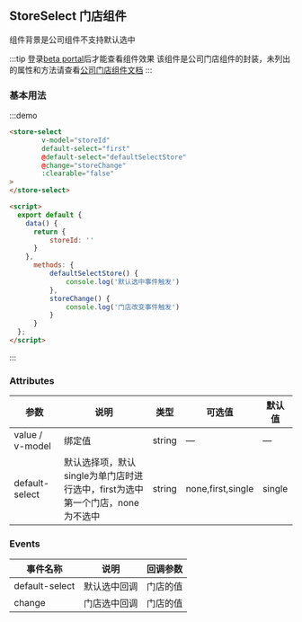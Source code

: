 ## StoreSelect 门店组件

组件背景是公司组件不支持默认选中

:::tip
登录[beta portal](http://portal-new.beta1.fn/)后才能查看组件效果
该组件是公司门店组件的封装，未列出的属性和方法请查看[公司门店组件文档](http://ued.dev.fn.com/frontend-spec/doc-rvc/select-store-operation.html)
:::

### 基本用法

:::demo 

```html
<store-select
        v-model="storeId"
        default-select="first"
        @default-select="defaultSelectStore"
        @change="storeChange"
        :clearable="false"
>
</store-select>

<script>
  export default {
    data() {
      return {
          storeId: ''
      }
    },
      methods: {
          defaultSelectStore() {
              console.log('默认选中事件触发')
          },
          storeChange() {
              console.log('门店改变事件触发')
          }
      }
  };
</script>
```
:::

### Attributes

| 参数      | 说明                                             | 类型      | 可选值               | 默认值 |
|---------- |------------------------------------------------|---------|-------------------|-----|
| value / v-model | 绑定值                                  | string  | — | —    |
| default-select | 默认选择项，默认single为单门店时进行选中，first为选中第一个门店，none为不选中 | string  | none,first,single | single |

### Events
| 事件名称      | 说明     | 回调参数 |
|---------- |--------|------|
| default-select  | 默认选中回调 | 门店的值 |
| change  | 门店选中回调 | 门店的值 |


